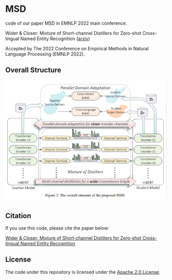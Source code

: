 # MSD
code of our paper MSD in EMNLP 2022 main conference.

Wider &amp; Closer: Mixture of Short-channel Distillers for Zero-shot Cross-lingual Named Entity Recognition ([arxiv](https://arxiv.org/))

Accepted by The 2022 Conference on Empirical Methods in Natural Language Processing (EMNLP 2022).

## Overall Structure
![Image text](https://github.com/Mckysse/MSD/blob/main/MSD_structure.png)


## Citation
If you use this code, please cite the paper below:

[Wider &amp; Closer: Mixture of Short-channel Distillers for Zero-shot Cross-lingual Named Entity Recognition](https://arxiv.org/)


## License 
The code under this repository is licensed under the [Apache 2.0 License](https://github.com/Mckysse/MSD/blob/main/LICENSE).
